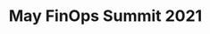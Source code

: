 ---
title: May FinOps Summit 2021
description: View the Summit which includes keynotes on Accurate Forecasting, Google Cloud and Dealing with Shared Costs.
date-added: May 2021
type: Video
source: FinOps Foundation
label: 
link: https://youtu.be/meWi2xj1JGY
cloud-provider: 
  - Multi-Cloud
framework-capabilities:
  - Forecasting
  - Managing Shared Cost
permalink: /resources/not-here/
weight: 30
listing: true
---